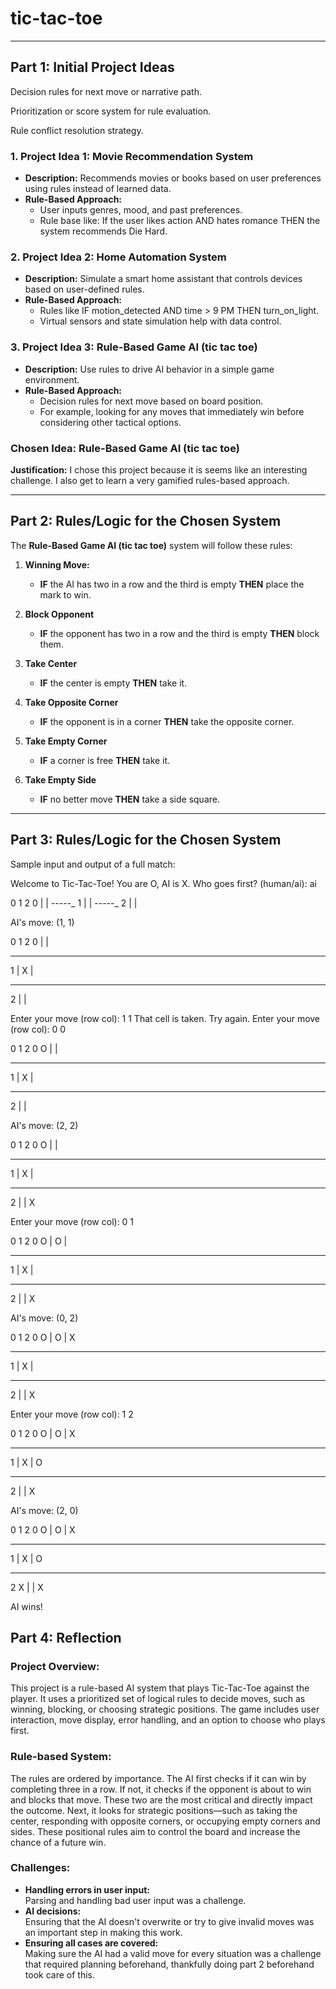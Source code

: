 # tic-tac-toe


---

## Part 1: Initial Project Ideas

Decision rules for next move or narrative path.

Prioritization or score system for rule evaluation.

Rule conflict resolution strategy.

### 1. Project Idea 1: Movie Recommendation System
- **Description:** Recommends movies or books based on user preferences using rules instead of learned data.
- **Rule-Based Approach:**  
  - User inputs genres, mood, and past preferences.
  - Rule base like: If the user likes action AND hates romance THEN the system recommends Die Hard.

### 2. Project Idea 2: Home Automation System
- **Description:** Simulate a smart home assistant that controls devices based on user-defined rules.
- **Rule-Based Approach:**  
  - Rules like IF motion_detected AND time > 9 PM THEN turn_on_light.  
  - Virtual sensors and state simulation help with data control.

### 3. Project Idea 3: Rule-Based Game AI (tic tac toe)
- **Description:** Use rules to drive AI behavior in a simple game environment.
- **Rule-Based Approach:**  
  - Decision rules for next move based on board position.
  - For example, looking for any moves that immediately win before considering other tactical options.

### **Chosen Idea:** Rule-Based Game AI (tic tac toe)
**Justification:** I chose this project because it is seems like an interesting challenge. I also get to learn a very gamified rules-based approach.

---

## Part 2: Rules/Logic for the Chosen System

The **Rule-Based Game AI (tic tac toe)** system will follow these rules:

1. **Winning Move:**  
   - **IF** the AI has two in a row and the third is empty **THEN** place the mark to win.

2. **Block Opponent**  
   - **IF** the opponent has two in a row and the third is empty **THEN** block them.  

3. **Take Center**  
   - **IF** the center is empty **THEN** take it.

4. **Take Opposite Corner**  
   - **IF** the opponent is in a corner **THEN** take the opposite corner.

5. **Take Empty Corner**  
   - **IF** a corner is free **THEN** take it.

6. **Take Empty Side**  
   - **IF** no better move **THEN** take a side square.
---

## Part 3: Rules/Logic for the Chosen System

Sample input and output of a full match: 

Welcome to Tic-Tac-Toe! You are O, AI is X.
Who goes first? (human/ai): ai

  0   1   2
0   |   |
  -_-_-_-_-_
1   |   |
  -_-_-_-_-_
2   |   |

AI's move: (1, 1)

  0   1   2
0   |   |
  - - - - - 
1   | X |
  - - - - - 
2   |   |

Enter your move (row col): 1 1
That cell is taken. Try again.
Enter your move (row col): 0 0

  0   1   2
0 O |   |
  - - - - - 
1   | X |
  - - - - - 
2   |   |

AI's move: (2, 2)

  0   1   2
0 O |   |
  - - - - - 
1   | X |
  - - - - - 
2   |   | X

Enter your move (row col): 0 1

  0   1   2
0 O | O |
  - - - - - 
1   | X |
  - - - - - 
2   |   | X

AI's move: (0, 2)

  0   1   2
0 O | O | X
  - - - - - 
1   | X |
  - - - - - 
2   |   | X

Enter your move (row col): 1 2

  0   1   2
0 O | O | X
  - - - - - 
1   | X | O
  - - - - - 
2   |   | X

AI's move: (2, 0)

  0   1   2
0 O | O | X
  - - - - - 
1   | X | O
  - - - - - 
2 X |   | X

AI wins!

## Part 4: Reflection

### Project Overview:
This project is a rule-based AI system that plays Tic-Tac-Toe against the player. It uses a prioritized set of logical rules to decide moves, such as winning, blocking, or choosing strategic positions. The game includes user interaction, move display, error handling, and an option to choose who plays first.

### Rule-based System:
The rules are ordered by importance. The AI first checks if it can win by completing three in a row. If not, it checks if the opponent is about to win and blocks that move. These two are the most critical and directly impact the outcome. Next, it looks for strategic positions—such as taking the center, responding with opposite corners, or occupying empty corners and sides. These positional rules aim to control the board and increase the chance of a future win.

### Challenges:
- **Handling errors in user input:**  
  Parsing and handling bad user input was a challenge.
- **AI decisions:**  
  Ensuring that the AI doesn't overwrite or try to give invalid moves was an important step in making this work.
- **Ensuring all cases are covered:**  
  Making sure the AI had a valid move for every situation was a challenge that required planning beforehand, thankfully doing part 2 beforehand took care of this.
